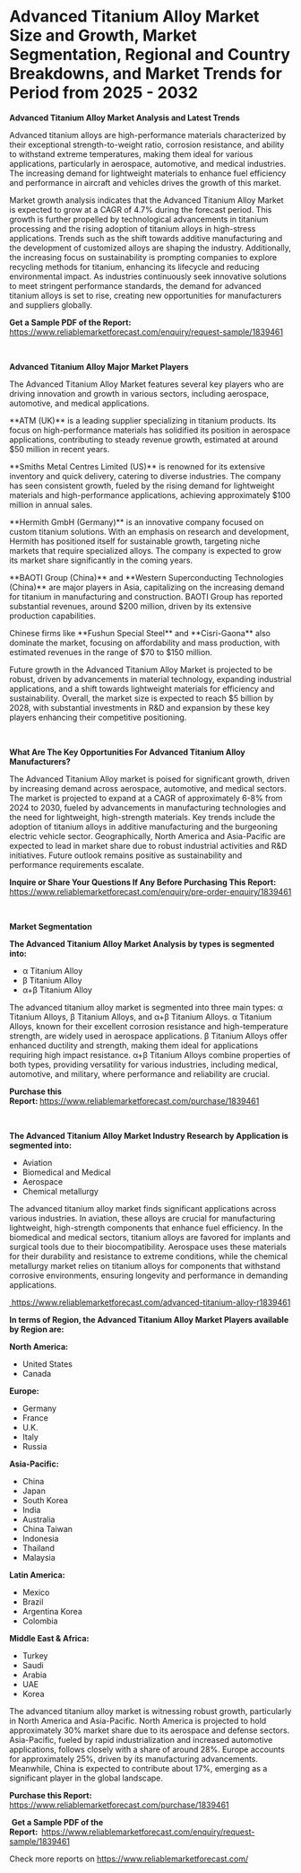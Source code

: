 <p><h1>Advanced Titanium Alloy Market Size and Growth, Market Segmentation, Regional and Country Breakdowns, and Market Trends for Period from 2025 -  2032</h1></p><p><strong>Advanced Titanium Alloy Market Analysis and Latest Trends</strong></p>
<p><p>Advanced titanium alloys are high-performance materials characterized by their exceptional strength-to-weight ratio, corrosion resistance, and ability to withstand extreme temperatures, making them ideal for various applications, particularly in aerospace, automotive, and medical industries. The increasing demand for lightweight materials to enhance fuel efficiency and performance in aircraft and vehicles drives the growth of this market.</p><p>Market growth analysis indicates that the Advanced Titanium Alloy Market is expected to grow at a CAGR of 4.7% during the forecast period. This growth is further propelled by technological advancements in titanium processing and the rising adoption of titanium alloys in high-stress applications. Trends such as the shift towards additive manufacturing and the development of customized alloys are shaping the industry. Additionally, the increasing focus on sustainability is prompting companies to explore recycling methods for titanium, enhancing its lifecycle and reducing environmental impact. As industries continuously seek innovative solutions to meet stringent performance standards, the demand for advanced titanium alloys is set to rise, creating new opportunities for manufacturers and suppliers globally.</p></p>
<p><strong>Get a Sample PDF of the Report:&nbsp;</strong> <a href="https://www.reliablemarketforecast.com/enquiry/request-sample/1839461?utm_campaign=3521&utm_medium=2&utm_source=Github&utm_content=ia&utm_term=03042025&utm_id=advanced-titanium-alloy">https://www.reliablemarketforecast.com/enquiry/request-sample/1839461</a></p>
<p>&nbsp;</p>
<p><strong>Advanced Titanium Alloy Major Market Players</strong></p>
<p><p>The Advanced Titanium Alloy Market features several key players who are driving innovation and growth in various sectors, including aerospace, automotive, and medical applications. </p><p>**ATM (UK)** is a leading supplier specializing in titanium products. Its focus on high-performance materials has solidified its position in aerospace applications, contributing to steady revenue growth, estimated at around $50 million in recent years. </p><p>**Smiths Metal Centres Limited (US)** is renowned for its extensive inventory and quick delivery, catering to diverse industries. The company has seen consistent growth, fueled by the rising demand for lightweight materials and high-performance applications, achieving approximately $100 million in annual sales.</p><p>**Hermith GmbH (Germany)** is an innovative company focused on custom titanium solutions. With an emphasis on research and development, Hermith has positioned itself for sustainable growth, targeting niche markets that require specialized alloys. The company is expected to grow its market share significantly in the coming years.</p><p>**BAOTI Group (China)** and **Western Superconducting Technologies (China)** are major players in Asia, capitalizing on the increasing demand for titanium in manufacturing and construction. BAOTI Group has reported substantial revenues, around $200 million, driven by its extensive production capabilities.</p><p>Chinese firms like **Fushun Special Steel** and **Cisri-Gaona** also dominate the market, focusing on affordability and mass production, with estimated revenues in the range of $70 to $150 million.</p><p>Future growth in the Advanced Titanium Alloy Market is projected to be robust, driven by advancements in material technology, expanding industrial applications, and a shift towards lightweight materials for efficiency and sustainability. Overall, the market size is expected to reach $5 billion by 2028, with substantial investments in R&D and expansion by these key players enhancing their competitive positioning.</p></p>
<p>&nbsp;</p>
<p><strong>What Are The Key Opportunities For Advanced Titanium Alloy Manufacturers?</strong></p>
<p><p>The Advanced Titanium Alloy market is poised for significant growth, driven by increasing demand across aerospace, automotive, and medical sectors. The market is projected to expand at a CAGR of approximately 6-8% from 2024 to 2030, fueled by advancements in manufacturing technologies and the need for lightweight, high-strength materials. Key trends include the adoption of titanium alloys in additive manufacturing and the burgeoning electric vehicle sector. Geographically, North America and Asia-Pacific are expected to lead in market share due to robust industrial activities and R&D initiatives. Future outlook remains positive as sustainability and performance requirements escalate.</p></p>
<p><strong>Inquire or Share Your Questions If Any Before Purchasing This Report:</strong> <a href="https://www.reliablemarketforecast.com/enquiry/pre-order-enquiry/1839461?utm_campaign=3521&utm_medium=2&utm_source=Github&utm_content=ia&utm_term=03042025&utm_id=advanced-titanium-alloy">https://www.reliablemarketforecast.com/enquiry/pre-order-enquiry/1839461</a></p>
<p>&nbsp;</p>
<p><strong>Market Segmentation</strong></p>
<p><strong>The Advanced Titanium Alloy Market Analysis by types is segmented into:</strong></p>
<p><ul><li>α Titanium Alloy</li><li>β Titanium Alloy</li><li>α+β Titanium Alloy</li></ul></p>
<p><p>The advanced titanium alloy market is segmented into three main types: α Titanium Alloys, β Titanium Alloys, and α+β Titanium Alloys. α Titanium Alloys, known for their excellent corrosion resistance and high-temperature strength, are widely used in aerospace applications. β Titanium Alloys offer enhanced ductility and strength, making them ideal for applications requiring high impact resistance. α+β Titanium Alloys combine properties of both types, providing versatility for various industries, including medical, automotive, and military, where performance and reliability are crucial.</p></p>
<p><strong>Purchase this Report:&nbsp;</strong><a href="https://www.reliablemarketforecast.com/purchase/1839461?utm_campaign=3521&utm_medium=2&utm_source=Github&utm_content=ia&utm_term=03042025&utm_id=advanced-titanium-alloy">https://www.reliablemarketforecast.com/purchase/1839461</a></p>
<p>&nbsp;</p>
<p><strong>The Advanced Titanium Alloy Market Industry Research by Application is segmented into:</strong></p>
<p><ul><li>Aviation</li><li>Biomedical and Medical</li><li>Aerospace</li><li>Chemical metallurgy</li></ul></p>
<p><p>The advanced titanium alloy market finds significant applications across various industries. In aviation, these alloys are crucial for manufacturing lightweight, high-strength components that enhance fuel efficiency. In the biomedical and medical sectors, titanium alloys are favored for implants and surgical tools due to their biocompatibility. Aerospace uses these materials for their durability and resistance to extreme conditions, while the chemical metallurgy market relies on titanium alloys for components that withstand corrosive environments, ensuring longevity and performance in demanding applications.</p></p>
<p><a href="https://www.reliablemarketforecast.com/advanced-titanium-alloy-r1839461?utm_campaign=3521&utm_medium=2&utm_source=Github&utm_content=ia&utm_term=03042025&utm_id=advanced-titanium-alloy">&nbsp;https://www.reliablemarketforecast.com/advanced-titanium-alloy-r1839461</a></p>
<p><strong>In terms of Region, the Advanced Titanium Alloy Market Players available by Region are:</strong></p>
<p>
    <p> <strong> North America: </strong>
        <ul>
            <li>United States</li>
            <li>Canada</li>
        </ul>
        </p> 
    <p> <strong> Europe: </strong>
        <ul>
            <li>Germany</li>
            <li>France</li>
            <li>U.K.</li>
            <li>Italy</li>
            <li>Russia</li>
        </ul>
        </p> 
    <p> <strong> Asia-Pacific: </strong>
        <ul>
            <li>China</li>
            <li>Japan</li>
            <li>South Korea</li>
            <li>India</li>
            <li>Australia</li>
            <li>China Taiwan</li>
            <li>Indonesia</li>
            <li>Thailand</li>
            <li>Malaysia</li>
        </ul>
        </p> 
    <p> <strong> Latin America: </strong>
        <ul>
            <li>Mexico</li>
            <li>Brazil</li>
            <li>Argentina Korea</li>
            <li>Colombia</li>
        </ul>
        </p> 
    <p> <strong> Middle East & Africa: </strong>
        <ul>
            <li>Turkey</li>
            <li>Saudi</li>
            <li>Arabia</li>
            <li>UAE</li>
            <li>Korea</li>
        </ul>
    </p>
    </p>
<p><p>The advanced titanium alloy market is witnessing robust growth, particularly in North America and Asia-Pacific. North America is projected to hold approximately 30% market share due to its aerospace and defense sectors. Asia-Pacific, fueled by rapid industrialization and increased automotive applications, follows closely with a share of around 28%. Europe accounts for approximately 25%, driven by its manufacturing advancements. Meanwhile, China is expected to contribute about 17%, emerging as a significant player in the global landscape.</p></p>
<p><strong>Purchase this Report: </strong><a href="https://www.reliablemarketforecast.com/purchase/1839461?utm_campaign=3521&utm_medium=2&utm_source=Github&utm_content=ia&utm_term=03042025&utm_id=advanced-titanium-alloy">https://www.reliablemarketforecast.com/purchase/1839461</a></p>
<p>&nbsp;<strong>Get a Sample PDF of the Report:&nbsp;&nbsp;</strong><a href="https://www.reliablemarketforecast.com/enquiry/request-sample/1839461?utm_campaign=3521&utm_medium=2&utm_source=Github&utm_content=ia&utm_term=03042025&utm_id=advanced-titanium-alloy">https://www.reliablemarketforecast.com/enquiry/request-sample/1839461</a></p>
<p><strong></strong></p>
<p>Check more reports on <a href="https://www.reliablemarketforecast.com/?utm_campaign=3521&utm_medium=2&utm_source=Github&utm_content=ia&utm_term=03042025&utm_id=advanced-titanium-alloy">https://www.reliablemarketforecast.com/</a></p>